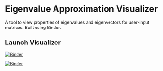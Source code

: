 # Eigenvalue Approximation Visualizer
A tool to view properties of eigenvalues and eigenvectors for user-input matrices. Built using Binder.

## Launch Visualizer

[![Binder](https://mybinder.org/badge_logo.svg)](https://mybinder.org/v2/gh/A-healy/eigenvalue-approximation-visualizer/HEAD)

[![Binder](https://mybinder.org/badge_logo.svg)](https://mybinder.org/v2/gh/A-healy/eigenvalue-approximation-visualizer/5978315b36eaa208bf33346be4405d10514fc64c?urlpath=lab%2Ftree%2FEigenvalue%20Approximation%20Visualizer%20Clear.ipynb)
